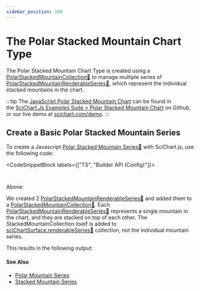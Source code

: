 ```yaml
---
sidebar_position: 100
---
```


# The Polar Stacked Mountain Chart Type

The Polar Stacked Mountain Chart Type is created using a [PolarStackedMountainCollection:blue_book:](https://www.scichart.com/documentation/js/v4/typedoc/classes/polarstackedmountaincollection.html) to manage multiple series of [PolarStackedMountainRenderableSeries:blue_book:](https://www.scichart.com/documentation/js/v4/typedoc/classes/polarstackedmountainrenderableseries.html), which represent the individual stacked mountains in the chart.

:::tip
The [JavaScript Polar Stacked Mountain Chart](https://stagingdemo2.scichart.com/demo/javascript/polar-stacked-mountain-chart) can be found in the [SciChart.Js Examples Suite > Polar Stacked Mountain Chart](https://github.com/ABTSoftware/SciChart.JS.Examples/blob/release_v4.0/Examples/src/components/Examples/Charts2D/PolarCharts/PolarStackedMountainChart) on Github, or our live demo at [scichart.com/demo](https://stagingdemo2.scichart.com/demo/react/polar-stacked-mountain-chart).
:::

<ChartFromSciChartDemo 
    src="https://stagingdemo2.scichart.com/demo/iframe/polar-stacked-mountain-chart"
    title="Polar Stacked Mountain Series Chart"
/>

## Create a Basic Polar Stacked Mountain Series 

To create a Javascript [Polar Stacked Mountain Series:blue_book:](https://www.scichart.com/documentation/js/v4/typedoc/classes/polarstackedmountainrenderableseries.html) with SciChart.js, use the following code:


<CodeSnippetBlock labels={["TS", "Builder API (Config)"]}>
```ts showLineNumbers {33,39,49,60} file=./Basic/demo.ts start=region_A_start end=region_A_end
```
```ts showLineNumbers {13,37,49} file=./Basic/demo.ts start=region_B_start end=region_B_end
```
</CodeSnippetBlock>

Above:

We created 2 [PolarStackedMountainRenderableSeries:blue_book:](https://www.scichart.com/documentation/js/v4/typedoc/classes/polarstackedmountainrenderableseries.html) and added them to a [PolarStackedMountainCollection:blue_book:](https://www.scichart.com/documentation/js/v4/typedoc/classes/polarstackedmountaincollection.html). Each [PolarStackedMountainRenderableSeries:blue_book:](https://www.scichart.com/documentation/js/v4/typedoc/classes/polarstackedmountainrenderableseries.html) represents a single mountain in the chart, and they are stacked on top of each other.
The StackedMountainCollection itself is added to [sciChartSurface.renderableSeries:blue_book:](https://www.scichart.com/documentation/js/v4/typedoc/classes/scichartsurface.html#renderableseries) collection, not the individual mountain series.

This results in the following output:

<LiveDocSnippet name="./Basic/demo" />

#### See Also

* [Polar Mountain Series](/2d-charts/chart-types/polar-mountain-renderable-series)
* [Stacked Mountain Series](/2d-charts/chart-types/stacked-mountain-renderable-series)